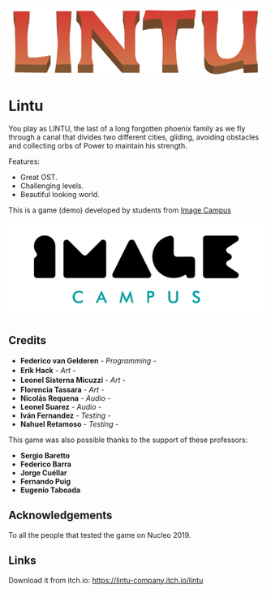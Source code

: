 <p align="center">
<img src="logo.png" alt="PONER NOMBRE DEL JUEGO ACA"/>
</p>

# Lintu

You play as LINTU,  the last of a long forgotten phoenix family as we fly through a canal  that divides two different cities, gliding, avoiding obstacles and  collecting orbs of Power to maintain his strength.



Features:

- Great OST.
- Challenging levels.
- Beautiful looking world.

This is a game (demo) developed by students from <a href="https://www.imagecampus.edu.ar/">Image Campus</a>

<p align="center">
  <a href="https://www.imagecampus.edu.ar/">
    <img src="logo-image-campus.png" alt="Image Campus"/>
  </a> 
</p>


## Credits

- **Federico van Gelderen** - *Programming* - <a href="https://twitter.com/fedepvg"><img height="16" width="16" src="https://unpkg.com/simple-icons@latest/icons/twitter.svg" /></a><a href="https://github.com/fedepvg"><img height="16" width="16" src="https://unpkg.com/simple-icons@latest/icons/github.svg" /></a>
- **Erik Hack** - *Art* - </a> <a href="https://www.artstation.com/erikhack"><img height="16" width="16" src="https://unpkg.com/simple-icons@latest/icons/artstation.svg" /></a>
- **Leonel Sisterna Micuzzi** - *Art* - <a href="https://sketchfab.com/IronKiller"><img height="16" width="16" src="https://ps.w.org/sketchfab-oembed/assets/icon-128x128.png?rev=1103504" /></a>
- **Florencia Tassara** - *Art* - <a href="https://sketchfab.com/elenawolf"><img height="16" width="16" src="https://ps.w.org/sketchfab-oembed/assets/icon-128x128.png?rev=1103504" /><a href="https://www.artstation.com/bluwolf"><img height="16" width="16" src="https://unpkg.com/simple-icons@latest/icons/artstation.svg" /></a>
- **Nicolás Requena** - *Audio* - 
- **Leonel Suarez** - *Audio* - 
- **Iván Fernandez** - *Testing* - 
- **Nahuel Retamoso** - *Testing* -


This game was also possible thanks to the support of these professors:

- **Sergio Baretto**
- **Federico Barra**
- **Jorge Cuéllar**
- **Fernando Puig**
- **Eugenio Taboada**


## Acknowledgements

To all the people that tested the game on Nucleo 2019.


## Links

Download it from itch.io: https://lintu-company.itch.io/lintu
